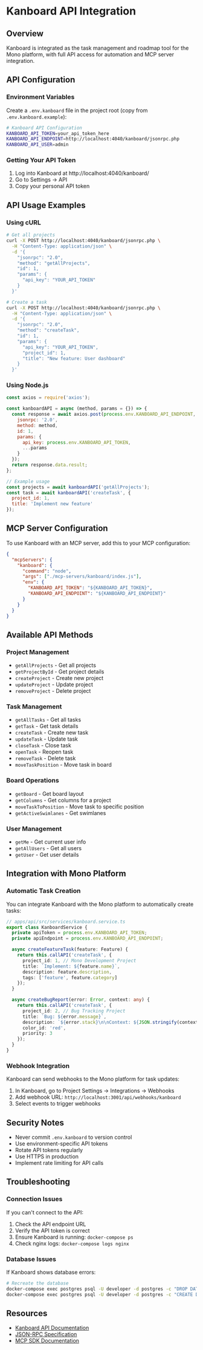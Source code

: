 # Kanboard API Integration

## Overview

Kanboard is integrated as the task management and roadmap tool for the Mono platform, with full API access for automation and MCP server integration.

## API Configuration

### Environment Variables

Create a `.env.kanboard` file in the project root (copy from `.env.kanboard.example`):

```bash
# Kanboard API Configuration
KANBOARD_API_TOKEN=your_api_token_here
KANBOARD_API_ENDPOINT=http://localhost:4040/kanboard/jsonrpc.php
KANBOARD_API_USER=admin
```

### Getting Your API Token

1. Log into Kanboard at http://localhost:4040/kanboard/
2. Go to Settings → API
3. Copy your personal API token

## API Usage Examples

### Using cURL

```bash
# Get all projects
curl -X POST http://localhost:4040/kanboard/jsonrpc.php \
  -H "Content-Type: application/json" \
  -d '{
    "jsonrpc": "2.0",
    "method": "getAllProjects",
    "id": 1,
    "params": {
      "api_key": "YOUR_API_TOKEN"
    }
  }'

# Create a task
curl -X POST http://localhost:4040/kanboard/jsonrpc.php \
  -H "Content-Type: application/json" \
  -d '{
    "jsonrpc": "2.0",
    "method": "createTask",
    "id": 1,
    "params": {
      "api_key": "YOUR_API_TOKEN",
      "project_id": 1,
      "title": "New feature: User dashboard"
    }
  }'
```

### Using Node.js

```javascript
const axios = require('axios');

const kanboardAPI = async (method, params = {}) => {
  const response = await axios.post(process.env.KANBOARD_API_ENDPOINT, {
    jsonrpc: '2.0',
    method: method,
    id: 1,
    params: {
      api_key: process.env.KANBOARD_API_TOKEN,
      ...params
    }
  });
  return response.data.result;
};

// Example usage
const projects = await kanboardAPI('getAllProjects');
const task = await kanboardAPI('createTask', {
  project_id: 1,
  title: 'Implement new feature'
});
```

## MCP Server Configuration

To use Kanboard with an MCP server, add this to your MCP configuration:

```json
{
  "mcpServers": {
    "kanboard": {
      "command": "node",
      "args": ["./mcp-servers/kanboard/index.js"],
      "env": {
        "KANBOARD_API_TOKEN": "${KANBOARD_API_TOKEN}",
        "KANBOARD_API_ENDPOINT": "${KANBOARD_API_ENDPOINT}"
      }
    }
  }
}
```

## Available API Methods

### Project Management
- `getAllProjects` - Get all projects
- `getProjectById` - Get project details
- `createProject` - Create new project
- `updateProject` - Update project
- `removeProject` - Delete project

### Task Management
- `getAllTasks` - Get all tasks
- `getTask` - Get task details
- `createTask` - Create new task
- `updateTask` - Update task
- `closeTask` - Close task
- `openTask` - Reopen task
- `removeTask` - Delete task
- `moveTaskPosition` - Move task in board

### Board Operations
- `getBoard` - Get board layout
- `getColumns` - Get columns for a project
- `moveTaskToPosition` - Move task to specific position
- `getActiveSwimlanes` - Get swimlanes

### User Management
- `getMe` - Get current user info
- `getAllUsers` - Get all users
- `getUser` - Get user details

## Integration with Mono Platform

### Automatic Task Creation

You can integrate Kanboard with the Mono platform to automatically create tasks:

```typescript
// apps/api/src/services/kanboard.service.ts
export class KanboardService {
  private apiToken = process.env.KANBOARD_API_TOKEN;
  private apiEndpoint = process.env.KANBOARD_API_ENDPOINT;

  async createFeatureTask(feature: Feature) {
    return this.callAPI('createTask', {
      project_id: 1, // Mono Development Project
      title: `Implement: ${feature.name}`,
      description: feature.description,
      tags: ['feature', feature.category]
    });
  }

  async createBugReport(error: Error, context: any) {
    return this.callAPI('createTask', {
      project_id: 2, // Bug Tracking Project
      title: `Bug: ${error.message}`,
      description: `${error.stack}\n\nContext: ${JSON.stringify(context)}`,
      color_id: 'red',
      priority: 3
    });
  }
}
```

### Webhook Integration

Kanboard can send webhooks to the Mono platform for task updates:

1. In Kanboard, go to Project Settings → Integrations → Webhooks
2. Add webhook URL: `http://localhost:3001/api/webhooks/kanboard`
3. Select events to trigger webhooks

## Security Notes

- Never commit `.env.kanboard` to version control
- Use environment-specific API tokens
- Rotate API tokens regularly
- Use HTTPS in production
- Implement rate limiting for API calls

## Troubleshooting

### Connection Issues

If you can't connect to the API:

1. Check the API endpoint URL
2. Verify the API token is correct
3. Ensure Kanboard is running: `docker-compose ps`
4. Check nginx logs: `docker-compose logs nginx`

### Database Issues

If Kanboard shows database errors:

```bash
# Recreate the database
docker-compose exec postgres psql -U developer -d postgres -c "DROP DATABASE kanboard;"
docker-compose exec postgres psql -U developer -d postgres -c "CREATE DATABASE kanboard;"
```

## Resources

- [Kanboard API Documentation](https://docs.kanboard.org/v1/api/)
- [JSON-RPC Specification](https://www.jsonrpc.org/specification)
- [MCP SDK Documentation](https://modelcontextprotocol.io/)